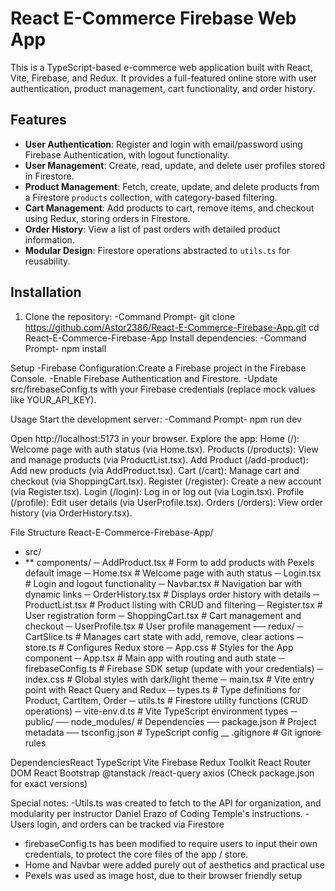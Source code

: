 # React E-Commerce Firebase Web App

This is a TypeScript-based e-commerce web application built with React, Vite, Firebase, and Redux.
It provides a full-featured online store with user authentication, product management, cart functionality, and order history.


## Features
- **User Authentication**: Register and login with email/password using Firebase Authentication, with logout functionality.
- **User Management**: Create, read, update, and delete user profiles stored in Firestore.
- **Product Management**: Fetch, create, update, and delete products from a Firestore `products` collection, with category-based filtering.
- **Cart Management**: Add products to cart, remove items, and checkout using Redux, storing orders in Firestore.
- **Order History**: View a list of past orders with detailed product information.
- **Modular Design**: Firestore operations abstracted to `utils.ts` for reusability.

## Installation
1. Clone the repository:
   -Command Prompt-
   git clone https://github.com/Astor2386/React-E-Commerce-Firebase-App.git
   cd React-E-Commerce-Firebase-App
Install dependencies:
-Command Prompt-
npm install

Setup
-Firebase Configuration:Create a Firebase project in the Firebase Console.
-Enable Firebase Authentication and Firestore.
-Update src/firebaseConfig.ts with your Firebase credentials (replace mock values like YOUR_API_KEY).

Usage
Start the development server:
-Command Prompt-
npm run dev

Open http://localhost:5173 in your browser.
Explore the app:
Home (/): Welcome page with auth status (via Home.tsx).
Products (/products): View and manage products (via ProductList.tsx).
Add Product (/add-product): Add new products (via AddProduct.tsx).
Cart (/cart): Manage cart and checkout (via ShoppingCart.tsx).
Register (/register): Create a new account (via Register.tsx).
Login (/login): Log in or log out (via Login.tsx).
Profile (/profile): Edit user details (via UserProfile.tsx).
Orders (/orders): View order history (via OrderHistory.tsx).

File Structure
React-E-Commerce-Firebase-App/
-  src/
 - ** components/
  ─ AddProduct.tsx        # Form to add products with Pexels default image
  ─ Home.tsx              # Welcome page with auth status
  ─ Login.tsx             # Login and logout functionality
  ─ Navbar.tsx            # Navigation bar with dynamic links
  ─ OrderHistory.tsx      # Displays order history with details
  ─ ProductList.tsx       # Product listing with CRUD and filtering
  ─ Register.tsx          # User registration form
  ─ ShoppingCart.tsx      # Cart management and checkout
  ─ UserProfile.tsx       # User profile management
── redux/
   ─ CartSlice.ts          # Manages cart state with add, remove, clear actions
  ─ store.ts              # Configures Redux store
  ─ App.css                   # Styles for the App component
  ─ App.tsx                   # Main app with routing and auth state
 ─ firebaseConfig.ts         # Firebase SDK setup (update with your credentials)
 ─ index.css                 # Global styles with dark/light theme
 ─ main.tsx                  # Vite entry point with React Query and Redux
 ─ types.ts                  # Type definitions for Product, CartItem, Order
─ utils.ts                  # Firestore utility functions (CRUD operations)
─ vite-env.d.ts             # Vite TypeScript environment types
─ public/
── node_modules/                 # Dependencies
── package.json                  # Project metadata
── tsconfig.json                 # TypeScript config
__ .gitignore                    # Git ignore rules

DependenciesReact
TypeScript
Vite
Firebase
Redux Toolkit
React Router DOM
React Bootstrap
@tanstack
/react-query
axios
(Check package.json for exact versions)

Special notes:
-Utils.ts was created to fetch to the API for organization, and modularity per instructor Daniel Erazo of Coding Temple's instructions.
-Users login, and orders can be tracked via Firestore 
- firebaseConfig.ts has been modified to require users to input their own credentials, to protect the core files of the app / store.
- Home and Navbar were added purely out of aesthetics and practical use
- Pexels was used as image host, due to their browser friendly setup
